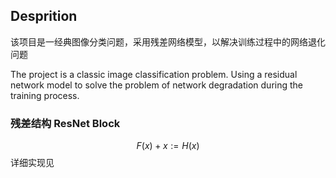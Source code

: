 ## Desprition
该项目是一经典图像分类问题，采用残差网络模型，以解决训练过程中的网络退化问题

The project is a classic image classification problem. Using a residual network model to solve the problem of network degradation during the training process.

### 残差结构 ResNet Block
$$F(x) + x := H(x)$$
详细实现见
